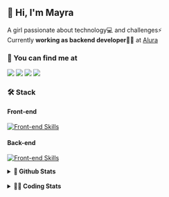 ## 👋 Hi, I'm Mayra

A girl passionate about technology💻 and challenges⚡  
Currently **working as backend developer**👩‍💻 at [Alura](https://www.alura.com.br)   

### 💬 You can find me at

<a href="https://mayra.dev" target="_blank" rel="noopener"><img src="https://img.shields.io/badge/-mayra.dev-005FED?style=flat&logo=Google-chrome&logoColor=white"/></a>
<a href="https://linkedin.com/in/mayraamaral" target="_blank" rel="noopener"><img src="https://img.shields.io/badge/-/mayraamaral-0077B5?style=flat&logo=Linkedin&logoColor=white"/></a>
<a href="mailto:mayra@mayra.dev" target="_blank" rel="noopener"><img src="https://img.shields.io/badge/-mayra@mayra.dev-D14836?style=flat&logo=Gmail&logoColor=white"/></a>
<a href="" target="_blank" rel="noopener"><img src="https://img.shields.io/badge/-mayraamaral-7289DA?style=flat&logo=Discord&logoColor=white"/></a>

### 🛠️ Stack
#### Front-end

[![Front-end Skills](https://skillicons.dev/icons?i=react,next,angular,redux,styledcomponents,html,css,sass,js,ts,figma)](https://skillicons.dev)
#### Back-end

[![Front-end Skills](https://skillicons.dev/icons?i=java,spring,hibernate,aws,idea,postgres,mysql,git,linux,bash,nodejs,docker,kubernetes,jenkins)](https://skillicons.dev)


<details>
    <summary><strong>📌 Github Stats</strong></summary>
    <br />
    <div align="center">
        <table>
      <td><img height="160em" src="https://github-readme-stats.vercel.app/api?username=mayraamaral&show_icons=true&theme=algolia&hide_border=true&hide=stars&count_private=true" alt="Readme stats"></td>
      <td><img height="160em" src="https://github-readme-stats.vercel.app/api/top-langs/?username=mayraamaral&&layout=compact&&theme=algolia&hide_border=true&langs_count=6" alt="Language stats"></td>
       </table>
  </div> 
    

  <p align="center">
    <img src="https://github-readme-streak-stats.herokuapp.com?user=mayraamaral&theme=dark&hide_border=true&date_format=j%20M%5B%20Y%5D&locale=pt-br&background=050F2C&ring=0195DD&fire=23AA7D&currStreakLabel=23AA7D" alt="Streak stats">
  </p> 
</details>

<br />

<details>
  <summary><strong>👩‍💻 Coding Stats</strong></summary>
  <br />
  
  <!--START_SECTION:waka-->
![Code Time](http://img.shields.io/badge/Code%20Time-475%20hrs%2036%20mins-blue)

**🐱 My GitHub Data** 

> 📦 582.7 kB Used in GitHub's Storage 
 > 
> 🏆 543 Contributions in the Year 2024
 > 
> 🚫 Not Opted to Hire
 > 
> 📜 55 Public Repositories 
 > 
> 🔑 31 Private Repositories 
 > 
**I'm an Early 🐤** 

```text
🌞 Morning                2137 commits        ██████░░░░░░░░░░░░░░░░░░░   22.81 % 
🌆 Daytime                5369 commits        ██████████████░░░░░░░░░░░   57.31 % 
🌃 Evening                1652 commits        ████░░░░░░░░░░░░░░░░░░░░░   17.63 % 
🌙 Night                  210 commits         █░░░░░░░░░░░░░░░░░░░░░░░░   02.24 % 
```
📅 **I'm Most Productive on Wednesday** 

```text
Monday                   1283 commits        ███░░░░░░░░░░░░░░░░░░░░░░   13.70 % 
Tuesday                  1016 commits        ███░░░░░░░░░░░░░░░░░░░░░░   10.85 % 
Wednesday                3448 commits        █████████░░░░░░░░░░░░░░░░   36.81 % 
Thursday                 2102 commits        ██████░░░░░░░░░░░░░░░░░░░   22.44 % 
Friday                   862 commits         ██░░░░░░░░░░░░░░░░░░░░░░░   09.20 % 
Saturday                 272 commits         █░░░░░░░░░░░░░░░░░░░░░░░░   02.90 % 
Sunday                   385 commits         █░░░░░░░░░░░░░░░░░░░░░░░░   04.11 % 
```


📊 **This Week I Spent My Time On** 

```text
🕑︎ Time Zone: America/Sao_Paulo

💬 Programming Languages: 
Java                     4 hrs 11 mins       ██████████████████████░░░   87.22 % 
FTL                      13 mins             █░░░░░░░░░░░░░░░░░░░░░░░░   04.76 % 
JavaScript               13 mins             █░░░░░░░░░░░░░░░░░░░░░░░░   04.51 % 
Text                     4 mins              ░░░░░░░░░░░░░░░░░░░░░░░░░   01.43 % 
JSP                      2 mins              ░░░░░░░░░░░░░░░░░░░░░░░░░   01.00 % 

🔥 Editors: 
IntelliJ IDEA            3 hrs 51 mins       ████████████████████░░░░░   80.21 % 
VS Code                  57 mins             █████░░░░░░░░░░░░░░░░░░░░   19.79 % 

💻 Operating System: 
Linux                    4 hrs 48 mins       █████████████████████████   100.00 % 
```

**I Mostly Code in Java** 

```text
Java                     123 repos           ███████░░░░░░░░░░░░░░░░░░   26.80 % 
HTML                     114 repos           ██████░░░░░░░░░░░░░░░░░░░   24.84 % 
JavaScript               102 repos           ██████░░░░░░░░░░░░░░░░░░░   22.22 % 
TypeScript               97 repos            █████░░░░░░░░░░░░░░░░░░░░   21.13 % 
C#                       1 repo              ░░░░░░░░░░░░░░░░░░░░░░░░░   00.22 % 
```




 Last Updated on 01/08/2024 19:10:22 UTC
<!--END_SECTION:waka-->

</details>
